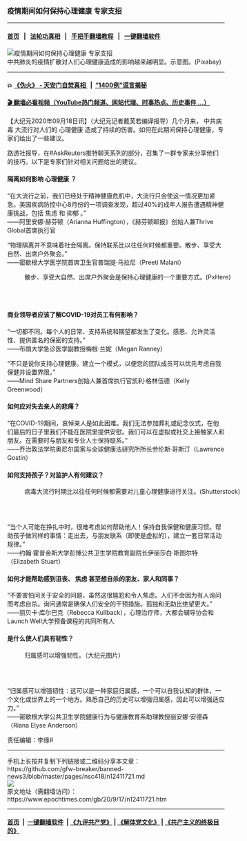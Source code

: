 ### 疫情期间如何保持心理健康 专家支招
------------------------

#### [首页](https://github.com/gfw-breaker/banned-news3/blob/master/README.md) &nbsp;&nbsp;|&nbsp;&nbsp; [法轮功真相](https://github.com/begood0513/basic/blob/master/README.md)  &nbsp;&nbsp;|&nbsp;&nbsp; [手把手翻墙教程](https://github.com/gfw-breaker/guides/wiki)  &nbsp;&nbsp;|&nbsp;&nbsp; [一键翻墙软件](https://github.com/gfw-breaker/nogfw/blob/master/README.md)  



<div><img alt="疫情期间如何保持心理健康 专家支招" class="attachment-djy_600_400 size-djy_600_400 wp-post-image" src="https://i.epochtimes.com/assets/uploads/2020/08/mental-health-2019924_1920-600x400.jpg"/>
<div class="caption">
 中共肺炎的疫情扩散对人们心理健康造成的影响越来越明显。示意图。(Pixabay)
</div></div><hr/>

#### 💥 [《伪火》 - 天安门自焚真相 ](http://158.247.195.190:10000/videos/blog/weihuo.html)&nbsp; |&nbsp; [“1400例”谎言揭秘  ](http://158.247.195.190:10000/videos/blog/jiexi1400.html)

#### [ 🎬  翻墙必看视频（YouTube热门频道、网站代理、时事热点、历史事件 ...）](https://github.com/gfw-breaker/links/blob/master/banned.md)

<div><p>
 【大纪元2020年09月18日讯】（大纪元记者戴芙若编译报导）几个月来，
 <ok href="https://www.epochtimes.com/gb/tag/%E4%B8%AD%E5%85%B1%E7%97%85%E6%AF%92.html">
  中共病毒
 </ok>
 大流行对人们的
 <ok href="https://www.epochtimes.com/gb/tag/%E5%BF%83%E7%90%86%E5%81%A5%E5%BA%B7.html">
  心理健康
 </ok>
 造成了持续的伤害。如何在此期间保持心理健康，专家们给出了一些建议。
</p>
<p>
 路透社报导，在#AskReuters推特聊天系列的部分，召集了一群专家来分享他们的技巧。以下是专家们针对相关问题给出的建议。
</p>
<h4>
 <strong>
  隔离如何影响
  <ok href="https://www.epochtimes.com/gb/tag/%E5%BF%83%E7%90%86%E5%81%A5%E5%BA%B7.html">
   心理健康
  </ok>
  ？
 </strong>
</h4>
<p>
 “在大流行之前，我们已经处于精神健康危机中，大流行只会使这一情况更加紧急。美国疾病防控中心8月份的一项调查发现，超过40%的成年人报告遭遇精神健康挑战，包括
 <ok href="https://www.epochtimes.com/gb/tag/%E7%84%A6%E8%99%91.html">
  焦虑
 </ok>
 和
 <ok href="https://www.epochtimes.com/gb/tag/%E6%8A%91%E9%83%81.html">
  抑郁
 </ok>
 。”
 <br/>
 ——阿里安娜·赫芬顿（Arianna Huffington），《赫芬顿邮报》创始人兼Thrive Global首席执行官
</p>
<p>
 “物理隔离并不意味着社会隔离。保持联系比以往任何时候都重要。散步、享受大自然、出席户外聚会。”
 <br/>
 ——密歇根大学医学院首席卫生官普瑞提·马拉尼（Preeti Malani）
</p>
<figure class="wp-caption aligncenter" id="attachment_12404199" style="width: 600px">
 <ok href="https://i.epochtimes.com/assets/uploads/2018/03/beach-sea-nature-horizon-silhouette-light-1188436-pxhere.com_.jpg">
  <img alt="" class="size-large wp-image-12404199" src="https://i.epochtimes.com/assets/uploads/2018/03/beach-sea-nature-horizon-silhouette-light-1188436-pxhere.com_-600x400.jpg"/>
 </ok>
 <br/><figcaption class="wp-caption-text">
  散步、享受大自然、出席户外聚会是保持心理健康的一个重要方式。(PxHere)
 </figcaption><br/>
</figure><br/>
<h4>
 <strong>
  商业领导者应该了解COVID-19对员工有何影响？
 </strong>
</h4>
<p>
 “一切都不同。每个人的日常、支持系统和期望都发生了变化。感恩、允许灵活性、提供匿名的保密的支持。”
 <br/>
 ——布朗大学急诊医学副教授梅根·兰妮（Megan Ranney）
</p>
<p>
 “不只是说你支持心理健康。建立一个模式，以便您的团队成员可以优先考虑自我保健并设置界限。”
 <br/>
 ——Mind Share Partners创始人兼首席执行官凯利·格林伍德（Kelly Greenwood）
</p>
<h4>
 <strong>
  如何应对失去亲人的悲痛？
 </strong>
</h4>
<p>
 “在COVID-19期间，哀悼亲人是如此困难。我们无法参加葬礼或纪念仪式，在他们最后的日子里我们不能在医院里提供安慰。我们可以在虚拟或社交上接触家人和朋友。在需要时与朋友和专业人士保持联系。”
 <br/>
 ——乔治敦法学院奥尼尔国家与全球健康法研究所所长劳伦斯·哥斯汀（Lawrence Gostin）
</p>
<h4>
 <strong>
  如何支持孩子？对监护人有何建议？
 </strong>
</h4>
<figure class="wp-caption aligncenter" id="attachment_12359791" style="width: 600px">
 <ok href="https://i.epochtimes.com/assets/uploads/2020/08/shutterstock_1712193433.jpg">
  <img alt="" class="size-large wp-image-12359791" src="https://i.epochtimes.com/assets/uploads/2020/08/shutterstock_1712193433-600x400.jpg"/>
 </ok>
 <br/><figcaption class="wp-caption-text">
  病毒大流行时期比以往任何时候都需要对儿童心理健康进行关注。(Shutterstock)
 </figcaption><br/>
</figure><br/>
<p>
 “当个人可能在挣扎中时，很难考虑如何帮助他人！保持自我保健和健康习惯。帮助孩子做同样的事情：走出去，与朋友联系（即使是虚拟的），建立一套日常活动规律。”
 <br/>
 ——约翰·霍普金斯大学彭博公共卫生学院教育副院长伊丽莎白·斯图尔特（Elizabeth Stuart）
</p>
<h4>
 <strong>
  如何才能帮助感到沮丧、
  <ok href="https://www.epochtimes.com/gb/tag/%E7%84%A6%E8%99%91.html">
   焦虑
  </ok>
  甚至想自杀的朋友、家人和同事？
 </strong>
</h4>
<p>
 “不要害怕问关于安全的问题，虽然这很尴尬和令人焦虑。人们不会因为有人询问而考虑自杀。询问通常是确保人们安全的干预措施。孤独和无助比绝望更大。”
 <br/>
 ——丽贝卡·库尔巴克（Rebecca Kullback），心理治疗师，大都会辅导协会和Launch Well大学预备课程的共同所有人
</p>
<h4>
 <strong>
  是什么使人们具有韧性？
 </strong>
</h4>
<figure class="wp-caption aligncenter" id="attachment_6923748" style="width: 600px">
 <ok href="https://i.epochtimes.com/assets/uploads/2010/04/1004042220322175.jpg">
  <img alt="" class="size-large wp-image-6923748" src="https://i.epochtimes.com/assets/uploads/2010/04/1004042220322175-600x450.jpg"/>
 </ok>
 <br/><figcaption class="wp-caption-text">
  归属感可以增强韧性。（大纪元图片）
 </figcaption><br/>
</figure><br/>
<p>
 “归属感可以增强韧性：这可以是一种家庭归属感，一个可以自我认知的群体，一个文化或世界上的一个地方。熟悉自己的历史可以增强归属感，因此可以增强适应力。”
 <br/>
 ——密歇根大学公共卫生学院健康行为与健康教育系助理教授丽安娜·安德森（Riana Elyse Anderson）
</p>
<p>
 责任编辑：李缘#
</p>
</div>
<hr/>
手机上长按并复制下列链接或二维码分享本文章：<br/>
https://github.com/gfw-breaker/banned-news3/blob/master/pages/nsc418/n12411721.md <br/>
<a href='https://github.com/gfw-breaker/banned-news3/blob/master/pages/nsc418/n12411721.md'><img src='https://github.com/gfw-breaker/banned-news3/blob/master/pages/nsc418/n12411721.md.png'/></a> <br/>
原文地址（需翻墙访问）：https://www.epochtimes.com/gb/20/9/17/n12411721.htm


------------------------
#### [首页](https://github.com/gfw-breaker/banned-news3/blob/master/README.md) &nbsp;|&nbsp; [一键翻墙软件](https://github.com/gfw-breaker/nogfw/blob/master/README.md) &nbsp;| [《九评共产党》](https://github.com/gfw-breaker/9ping.md/blob/master/README.md#九评之一评共产党是什么) | [《解体党文化》](https://github.com/gfw-breaker/jtdwh.md/blob/master/README.md) | [《共产主义的终极目的》](https://github.com/gfw-breaker/gczydzjmd.md/blob/master/README.md)


<img src='http://gfw-breaker.win/banned-news3/pages/nsc418/n12411721.md' width='0px' height='0px'/>